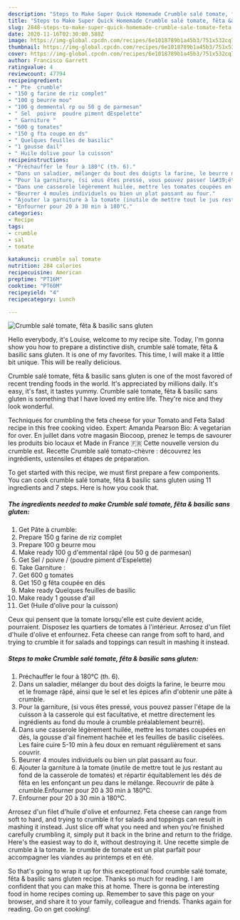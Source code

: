 ```yaml
---
description: "Steps to Make Super Quick Homemade Crumble salé tomate, fêta &amp;amp; basilic sans gluten"
title: "Steps to Make Super Quick Homemade Crumble salé tomate, fêta &amp;amp; basilic sans gluten"
slug: 2848-steps-to-make-super-quick-homemade-crumble-sale-tomate-feta-and-amp-basilic-sans-gluten
date: 2020-11-16T02:30:00.588Z
image: https://img-global.cpcdn.com/recipes/6e1018789b1a45b3/751x532cq70/crumble-sale-tomate-feta-basilic-sans-gluten-photo-principale-de-la-recette.jpg
thumbnail: https://img-global.cpcdn.com/recipes/6e1018789b1a45b3/751x532cq70/crumble-sale-tomate-feta-basilic-sans-gluten-photo-principale-de-la-recette.jpg
cover: https://img-global.cpcdn.com/recipes/6e1018789b1a45b3/751x532cq70/crumble-sale-tomate-feta-basilic-sans-gluten-photo-principale-de-la-recette.jpg
author: Francisco Garrett
ratingvalue: 4
reviewcount: 47794
recipeingredient:
- " Pte  crumble"
- "150 g farine de riz complet"
- "100 g beurre mou"
- "100 g demmental rp ou 50 g de parmesan"
- " Sel  poivre  poudre piment dEspelette"
- " Garniture "
- "600 g tomates"
- "150 g fta coupe en ds"
- " Quelques feuilles de basilic"
- "1 gousse dail"
- " Huile dolive pour la cuisson"
recipeinstructions:
- "Préchauffer le four à 180°C (th. 6)."
- "Dans un saladier, mélanger du bout des doigts la farine, le beurre mou et le fromage râpé, ainsi que le sel et les épices afin d&#39;obtenir une pâte à crumble."
- "Pour la garniture, (si vous êtes pressé, vous pouvez passer l&#39;étape de la cuisson à la casserole qui est facultative, et mettre directement les ingrédients au fond du moule à crumble préalablement beurré)."
- "Dans une casserole légèrement huilée, mettre les tomates coupées en dés, la gousse d&#39;ail finement hachée et les feuilles de basilic ciselées. Les faire cuire 5-10 min à feu doux en remuant régulièrement et sans couvrir."
- "Beurrer 4 moules individuels ou bien un plat passant au four."
- "Ajouter la garniture à la tomate (inutile de mettre tout le jus restant au fond de la casserole de tomates) et répartir équitablement les dés de fêta en les enfonçant un peu dans le mélange. Recouvrir de pâte à crumble.Enfourner pour 20 à 30 min à 180°C."
- "Enfourner pour 20 à 30 min à 180°C."
categories:
- Recipe
tags:
- crumble
- sal
- tomate

katakunci: crumble sal tomate 
nutrition: 284 calories
recipecuisine: American
preptime: "PT16M"
cooktime: "PT60M"
recipeyield: "4"
recipecategory: Lunch

---
```



![Crumble salé tomate, fêta &amp; basilic sans gluten](https://img-global.cpcdn.com/recipes/6e1018789b1a45b3/751x532cq70/crumble-sale-tomate-feta-basilic-sans-gluten-photo-principale-de-la-recette.jpg)

Hello everybody, it's Louise, welcome to my recipe site. Today, I'm gonna show you how to prepare a distinctive dish, crumble salé tomate, fêta &amp; basilic sans gluten. It is one of my favorites. This time, I will make it a little bit unique. This will be really delicious.

Crumble salé tomate, fêta &amp; basilic sans gluten is one of the most favored of recent trending foods in the world. It's appreciated by millions daily. It's easy, it's fast, it tastes yummy. Crumble salé tomate, fêta &amp; basilic sans gluten is something that I have loved my entire life. They're nice and they look wonderful.

Techniques for crumbling the feta cheese for your Tomato and Feta Salad recipe in this free cooking video. Expert: Amanda Pearson Bio: A vegetarian for over. En juillet dans votre magasin Biocoop, prenez le temps de savourer les produits bio locaux et Made in France 🇫🇷 Cette nouvelle version du crumble est. Recette Crumble salé tomato-chèvre : découvrez les ingrédients, ustensiles et étapes de préparation.


To get started with this recipe, we must first prepare a few components. You can cook crumble salé tomate, fêta &amp; basilic sans gluten using 11 ingredients and 7 steps. Here is how you cook that.

<!--inarticleads1-->

##### The ingredients needed to make Crumble salé tomate, fêta &amp; basilic sans gluten:

1. Get  Pâte à crumble:
1. Prepare 150 g farine de riz complet
1. Prepare 100 g beurre mou
1. Make ready 100 g d&#39;emmental râpé (ou 50 g de parmesan)
1. Get  Sel / poivre / (poudre piment d&#39;Espelette)
1. Take  Garniture :
1. Get 600 g tomates
1. Get 150 g fêta coupée en dés
1. Make ready  Quelques feuilles de basilic
1. Make ready 1 gousse d&#39;ail
1. Get  (Huile d&#39;olive pour la cuisson)


Ceux qui pensent que la tomate lorsqu&#39;elle est cuite devient acide, pourraient. Disposez les quartiers de tomates à l&#39;intérieur. Arrosez d&#39;un filet d&#39;huile d&#39;olive et enfournez. Feta cheese can range from soft to hard, and trying to crumble it for salads and toppings can result in mashing it instead. 

<!--inarticleads2-->

##### Steps to make Crumble salé tomate, fêta &amp; basilic sans gluten:

1. Préchauffer le four à 180°C (th. 6).
1. Dans un saladier, mélanger du bout des doigts la farine, le beurre mou et le fromage râpé, ainsi que le sel et les épices afin d&#39;obtenir une pâte à crumble.
1. Pour la garniture, (si vous êtes pressé, vous pouvez passer l&#39;étape de la cuisson à la casserole qui est facultative, et mettre directement les ingrédients au fond du moule à crumble préalablement beurré).
1. Dans une casserole légèrement huilée, mettre les tomates coupées en dés, la gousse d&#39;ail finement hachée et les feuilles de basilic ciselées. Les faire cuire 5-10 min à feu doux en remuant régulièrement et sans couvrir.
1. Beurrer 4 moules individuels ou bien un plat passant au four.
1. Ajouter la garniture à la tomate (inutile de mettre tout le jus restant au fond de la casserole de tomates) et répartir équitablement les dés de fêta en les enfonçant un peu dans le mélange. Recouvrir de pâte à crumble.Enfourner pour 20 à 30 min à 180°C.
1. Enfourner pour 20 à 30 min à 180°C.


Arrosez d&#39;un filet d&#39;huile d&#39;olive et enfournez. Feta cheese can range from soft to hard, and trying to crumble it for salads and toppings can result in mashing it instead. Just slice off what you need and when you&#39;re finished carefully crumbling it, simply put it back in the brine and return to the fridge. Here&#39;s the easiest way to do it, without destroying it. Une recette simple de crumble à la tomate. le crumble de tomate est un plat parfait pour accompagner les viandes au printemps et en été. 

So that's going to wrap it up for this exceptional food crumble salé tomate, fêta &amp; basilic sans gluten recipe. Thanks so much for reading. I am confident that you can make this at home. There is gonna be interesting food in home recipes coming up. Remember to save this page on your browser, and share it to your family, colleague and friends. Thanks again for reading. Go on get cooking!
